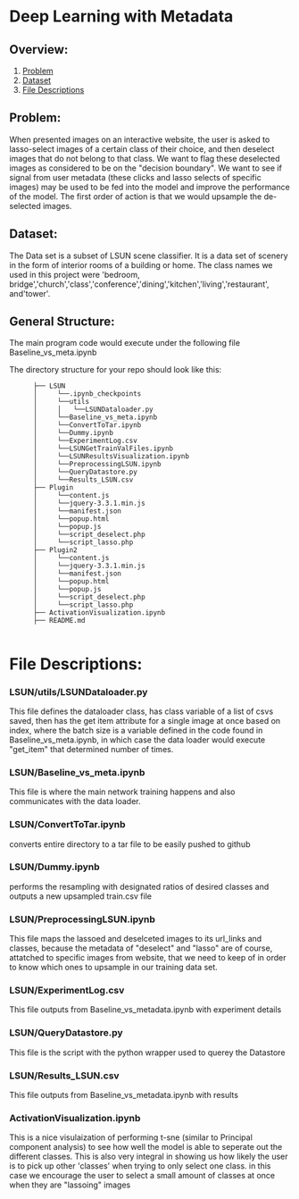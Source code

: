 # Deep Learning with Metadata
## Overview:
1. [Problem](README.md#problem)
2. [Dataset](README.md#input-dataset)
3. [File Descriptions](README.md#output)



## Problem:

When presented images on an interactive website, the user is asked to lasso-select images of a certain class of their choice, and then deselect images that do not belong to that class. We want to flag these deselected images as considered to be on the "decision boundary".  We want to see if signal from user metadata (these clicks and lasso selects of specific images) may be used to be fed into the model and improve the performance of the model. The first order of action is that we would upsample the de-selected images.

## Dataset:
The Data set is a subset of LSUN scene classifier. It is a data set of scenery in the form of interior rooms of a building or home. The class names we used in this project were 'bedroom, bridge','church','class','conference','dining','kitchen','living','restaurant', and'tower'.

## General Structure:
The main program code would execute under the following file Baseline_vs_meta.ipynb

The directory structure for your repo should look like this:
```
      ├── LSUN
      │     └──.ipynb_checkpoints
      │     └──utils
      │     │   └──LSUNDataloader.py
      │     └──Baseline_vs_meta.ipynb
      │     └──ConvertToTar.ipynb
      │     └──Dummy.ipynb
      │     └──ExperimentLog.csv
      │     └──LSUNGetTrainValFiles.ipynb
      │     └──LSUNResultsVisualization.ipynb
      │     └──PreprocessingLSUN.ipynb
      │     └──QueryDatastore.py
      │     └──Results_LSUN.csv
      ├── Plugin 
      │     └──content.js
      │     └──jquery-3.3.1.min.js	
      │     └──manifest.json
      │     └──popup.html
      │     └──popup.js
      │     └──script_deselect.php
      │     └──script_lasso.php
      ├── Plugin2
      │     └──content.js
      │     └──jquery-3.3.1.min.js	
      │     └──manifest.json
      │     └──popup.html
      │     └──popup.js
      │     └──script_deselect.php
      │     └──script_lasso.php
      ├── ActivationVisualization.ipynb
      ├── README.md 
      
```
      

# File Descriptions: 

### LSUN/utils/LSUNDataloader.py
This file defines the dataloader class, has class variable of a list of csvs saved, then has the get item attribute for a single image at once based on index, where the batch size is a variable defined in the code found in Baseline_vs_meta.ipynb, in which case the data loader would execute "get_item" that determined number of times.

### LSUN/Baseline_vs_meta.ipynb
This file is where the main network training happens and also communicates with the data loader. 

### LSUN/ConvertToTar.ipynb 
converts entire directory to a tar file to be easily pushed to github
### LSUN/Dummy.ipynb
performs the resampling with designated ratios of desired classes and outputs a new upsampled train.csv file
### LSUN/PreprocessingLSUN.ipynb
This file maps the lassoed and deselceted images to its url_links and classes, because the metadata of "deselect" and "lasso" are of course, attatched to specific images from website, that we need to keep of in order to know which ones to upsample in our training data set.  
### LSUN/ExperimentLog.csv
This file outputs from Baseline_vs_metadata.ipynb with experiment details
### LSUN/QueryDatastore.py
This file is the script with the python wrapper used to querey the Datastore
### LSUN/Results_LSUN.csv
This file outputs from Baseline_vs_metadata.ipynb with results
### ActivationVisualization.ipynb
This is a nice visulaization of performing t-sne (similar to Principal component analysis) to see how well the model is able to seperate out the different classes. This is also very integral in showing us how likely the user is to pick up other 'classes' when trying to only select one class. in this case we encourage the user to select a small amount of classes at once when they are "lassoing" images




